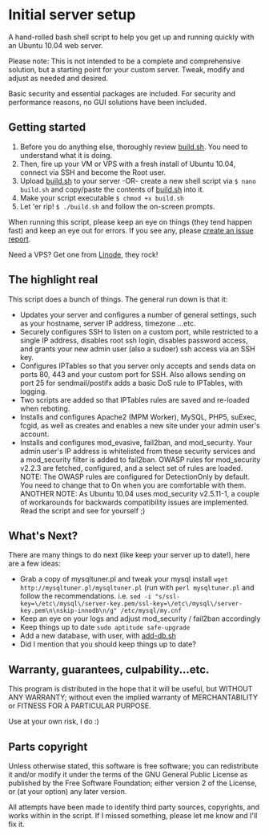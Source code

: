 Initial server setup
====================

A hand-rolled bash shell script to help you get up and running quickly with an Ubuntu 10.04 web server.

Please note: This is not intended to be a complete and comprehensive solution, but a starting point for your custom server. Tweak, modify and adjust as needed and desired.

Basic security and essential packages are included. For security and performance reasons, no GUI solutions have been included.

Getting started
----------------

1. Before you do anything else, thoroughly review [build.sh](https://github.com/betweenbrain/ubuntu-web-server-build-script/blob/master/build.sh). You need to understand what it is doing.
2. Then, fire up your VM or VPS with a fresh install of Ubuntu 10.04, connect via SSH and become the Root user.
3. Upload [build.sh](https://github.com/betweenbrain/ubuntu-web-server-build-script/blob/master/build.sh) to your server -OR- create a new shell script via `$ nano build.sh` and copy/paste the contents of [build.sh](https://github.com/betweenbrain/ubuntu-web-server-build-script/blob/master/build.sh) into it.
4. Make your script executable `$ chmod +x build.sh`
5. Let 'er rip! `$ ./build.sh` and follow the on-screen prompts.

When running this script, please keep an eye on things (they tend happen fast) and keep an eye out for errors. If you see any, please [create an issue report](https://github.com/betweenbrain/ubuntu-web-server-build-script/issues?sort=created&direction=desc&state=open).

Need a VPS? Get one from [Linode](http://www.linode.com/?r=e0368c8dce7aa292de419c36ae0078f64d6d4233), they rock!

The highlight real
-----------------
This script does a bunch of things. The general run down is that it:
  - Updates your server and configures a number of general settings, such as your hostname, server IP address, timezone ...etc.
  - Securely configures SSH to listen on a custom port, while restricted to a single IP address, disables root ssh login, disables password access, and grants your new admin user (also a sudoer) ssh access via an SSH key.
  - Configures IPTables so that you server only accepts and sends data on ports 80, 443 and your custom port for SSH. Also allows sending on port 25 for sendmail/postifx adds a basic DoS rule to IPTables, with logging.
  - Two scripts are added so that IPTables rules are saved and re-loaded when reboting.
  - Installs and configures Apache2 (MPM Worker), MySQL, PHP5, suExec, fcgid, as well as creates and enables a new site under your admin user's account.
  - Installs and configures  mod_evasive, fail2ban, and mod_security. Your admin user's IP address is whitelisted from these security services and a mod_security filter is added to fail2ban. OWASP rules for mod_security v2.2.3 are fetched, configured, and a select set of rules are loaded.
  NOTE: The OWASP rules are configured for DetectionOnly by default. You need to change that to On when you are comfortable with them.
  ANOTHER NOTE: As Ubuntu 10.04 uses mod_security v2.5.11-1, a couple of workarounds for backwards compatibility issues are implemented. Read the script and see for yourself ;)

What's Next?
------------
There are many things to do next (like keep your server up to date!), here are a few ideas:
  - Grab a copy of mysqltuner.pl and tweak your mysql install `wget http://mysqltuner.pl/mysqltuner.pl` (run with `perl mysqltuner.pl` and follow the recommendations. i.e. `sed -i "s/ssl-key=\/etc\/mysql\/server-key.pem/ssl-key=\/etc\/mysql\/server-key.pem\n\nskip-innodb\n/g" /etc/mysql/my.cnf`
  - Keep an eye on your logs and adjust mod_security / fail2ban accordingly
  - Keep things up to date `sudo aptitude safe-upgrade`
  - Add a new database, with user, with [add-db.sh](https://github.com/betweenbrain/ubuntu-web-server-build-script/admin-scripts/blob/master/add-db.sh)
  - Did I mention that you should keep things up to date?

Warranty, guarantees, culpability...etc.
----------------
This program is distributed in the hope that it will be useful, but WITHOUT ANY WARRANTY; without even the implied warranty of MERCHANTABILITY or FITNESS FOR A PARTICULAR PURPOSE.

Use at your own risk, I do :)

Parts copyright
-----------------
Unless otherwise stated, this software is free software; you can redistribute it and/or modify it under the terms of the GNU General Public License as published by the Free Software Foundation; either version 2 of the License, or (at your option) any later version.

All attempts have been made to identify third party sources, copyrights, and works within in the script. If I missed something, please let me know and I'll fix it.

